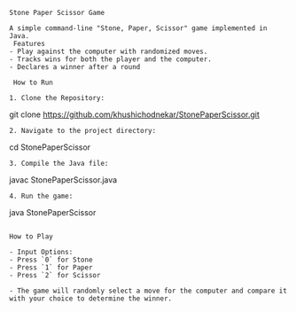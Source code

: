
```
Stone Paper Scissor Game

A simple command-line "Stone, Paper, Scissor" game implemented in Java. 
 Features
- Play against the computer with randomized moves.
- Tracks wins for both the player and the computer.
- Declares a winner after a round

 How to Run

1. Clone the Repository:
   ```
   git clone https://github.com/khushichodnekar/StonePaperScissor.git
   ```
2. Navigate to the project directory:
   ```
   cd StonePaperScissor
   ```
3. Compile the Java file:
   ```
   javac StonePaperScissor.java
   ```
4. Run the game:
   ```
   java StonePaperScissor
   ```

How to Play

- Input Options:
  - Press `0` for Stone
  - Press `1` for Paper
  - Press `2` for Scissor

- The game will randomly select a move for the computer and compare it with your choice to determine the winner.


